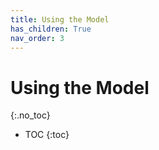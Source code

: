 ```yaml
---
title: Using the Model
has_children: True
nav_order: 3
---
```


# Using the Model
{:.no_toc}

* TOC
{:toc}